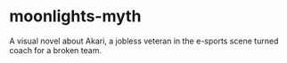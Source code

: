 # moonlights-myth
A visual novel about Akari, a jobless veteran in the e-sports scene turned coach for a broken team.
